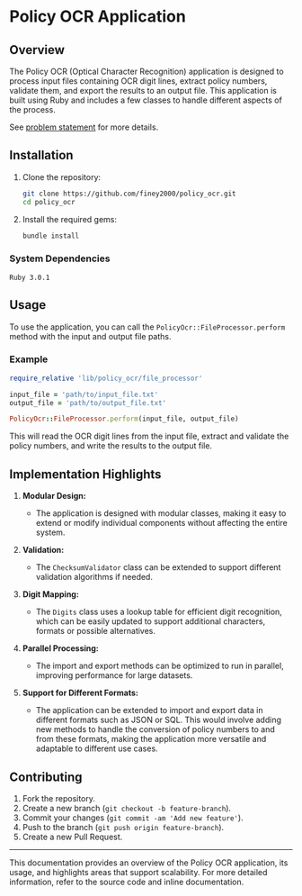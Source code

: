 # Policy OCR Application

## Overview

The Policy OCR (Optical Character Recognition) application is designed to process input files containing OCR digit lines, extract policy numbers, validate them, and export the results to an output file. This application is built using Ruby and includes a few classes to handle different aspects of the process.

See [problem statement](problem_statement.md) for more details.

## Installation

1. Clone the repository:
   ```sh
   git clone https://github.com/finey2000/policy_ocr.git
   cd policy_ocr
   ```

2. Install the required gems:
   ```sh
   bundle install
   ```

### System Dependencies
```plaintext
Ruby 3.0.1
```

## Usage

To use the application, you can call the `PolicyOcr::FileProcessor.perform` method with the input and output file paths.

### Example

```ruby
require_relative 'lib/policy_ocr/file_processor'

input_file = 'path/to/input_file.txt'
output_file = 'path/to/output_file.txt'

PolicyOcr::FileProcessor.perform(input_file, output_file)
```

This will read the OCR digit lines from the input file, extract and validate the policy numbers, and write the results to the output file.

## Implementation Highlights

1. **Modular Design:**
   - The application is designed with modular classes, making it easy to extend or modify individual components without affecting the entire system.

2. **Validation:**
   - The `ChecksumValidator` class can be extended to support different validation algorithms if needed.

3. **Digit Mapping:**
   - The `Digits` class uses a lookup table for efficient digit recognition, which can be easily updated to support additional characters, formats or possible alternatives.

4. **Parallel Processing:**
   - The import and export methods can be optimized to run in parallel, improving performance for large datasets.

5. **Support for Different Formats:**
   - The application can be extended to import and export data in different formats such as JSON or SQL. This would involve adding new methods to handle the conversion of policy numbers to and from these formats, making the application more versatile and adaptable to different use cases.

## Contributing

1. Fork the repository.
2. Create a new branch (`git checkout -b feature-branch`).
3. Commit your changes (`git commit -am 'Add new feature'`).
4. Push to the branch (`git push origin feature-branch`).
5. Create a new Pull Request.

---

This documentation provides an overview of the Policy OCR application, its usage, and highlights areas that support scalability. For more detailed information, refer to the source code and inline documentation.